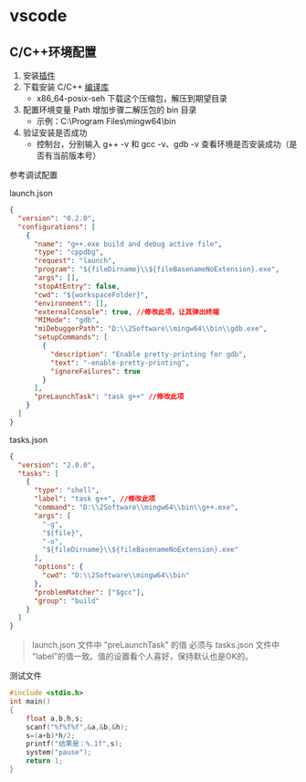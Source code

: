 # vscode

## C/C++环境配置

1. 安装[插件](https://marketplace.visualstudio.com/items?itemName=ms-vscode.cpptools)
2. 下载安装 C/C++ [编译库](https://sourceforge.net/projects/mingw-w64/files/)
   - x86_64-posix-seh 下载这个压缩包，解压到期望目录
3. 配置环境变量 Path 增加步骤二解压包的 bin 目录
   - 示例：C:\Program Files\mingw64\bin
4. 验证安装是否成功
   - 控制台，分别输入 g++ -v 和 gcc -v、gdb -v 查看环境是否安装成功（是否有当前版本号）

参考调试配置

launch.json

```json
{
  "version": "0.2.0",
  "configurations": [
    {
      "name": "g++.exe build and debug active file",
      "type": "cppdbg",
      "request": "launch",
      "program": "${fileDirname}\\${fileBasenameNoExtension}.exe",
      "args": [],
      "stopAtEntry": false,
      "cwd": "${workspaceFolder}",
      "environment": [],
      "externalConsole": true, //修改此项，让其弹出终端
      "MIMode": "gdb",
      "miDebuggerPath": "D:\\2Software\\mingw64\\bin\\gdb.exe",
      "setupCommands": [
        {
          "description": "Enable pretty-printing for gdb",
          "text": "-enable-pretty-printing",
          "ignoreFailures": true
        }
      ],
      "preLaunchTask": "task g++" //修改此项
    }
  ]
}
```

tasks.json

```json
{
  "version": "2.0.0",
  "tasks": [
    {
      "type": "shell",
      "label": "task g++", //修改此项
      "command": "D:\\2Software\\mingw64\\bin\\g++.exe",
      "args": [
        "-g",
        "${file}",
        "-o",
        "${fileDirname}\\${fileBasenameNoExtension}.exe"
      ],
      "options": {
        "cwd": "D:\\2Software\\mingw64\\bin"
      },
      "problemMatcher": ["$gcc"],
      "group": "build"
    }
  ]
}
```

> launch.json 文件中 "preLaunchTask" 的值 必须与 tasks.json 文件中 "label"的值一致。值的设置看个人喜好，保持默认也是OK的。

测试文件
```c
#include <stdio.h>
int main()
{
    float a,b,h,s;
    scanf("%f%f%f",&a,&b,&h);
    s=(a+b)*h/2;
    printf("结果是：%.1f",s);
    system("pause");
    return 1;
}
```